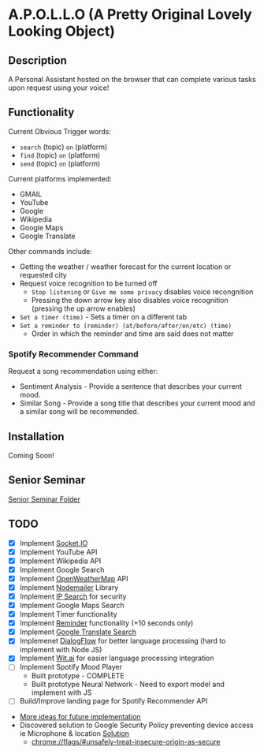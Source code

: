 # A.P.O.L.L.O (A Pretty Original Lovely Looking Object)

## Description

A Personal Assistant hosted on the browser that can complete various tasks upon request using your voice!

## Functionality

Current Obvious Trigger words:

* `search` (topic) `on` (platform)
* `find` (topic) `on` (platform)
* `send` (topic) `on` (platform)

Current platforms implemented:

* GMAIL
* YouTube
* Google
* Wikipedia
* Google Maps
* Google Translate

Other commands include:

* Getting the weather / weather forecast for the current location or requested city
* Request voice recognition to be turned off
  * `Stop listening` or `Give me some privacy` disables voice recongnition
  * Pressing the down arrow key also disables voice recognition (pressing the up arrow enables)
* `Set a timer (time)` - Sets a timer on a different tab
* `Set a reminder to (reminder) (at/before/after/on/etc) (time)`
  * Order in which the reminder and time are said does not matter

### Spotify Recommender Command

Request a song recommendation using either:

* Sentiment Analysis - Provide a sentence that describes your current mood.
* Similar Song - Provide a song title that describes your current mood and a similar song will be recommended.

## Installation

Coming Soon!

## Senior Seminar

[Senior Seminar Folder](senior-seminar/)

## TODO

* [x] Implement [Socket.IO](https://socket.io/)
* [x] Implement YouTube API
* [x] Implement Wikipedia API
* [x] Implement Google Search
* [X] Implement [OpenWeatherMap](https://openweathermap.org/) API
* [X] Implement [Nodemailer](https://nodemailer.com/about/) Library
* [X] Implement [IP Search](https://ipapi.co/) for security
* [X] Implement Google Maps Search
* [x] Implement Timer functionality
* [X] Implement [Reminder](https://bunkat.github.io/later/index.html) functionality (+10 seconds only)
* [X] Implement [Google Translate Search](https://developers.google.com/admin-sdk/directory/v1/languages)
* [X] Implemenet [DialogFlow](https://dialogflow.com/) for better language processing (hard to implement with Node JS)
* [X] Implement [Wit.ai](https://wit.ai/docs/quickstart) for easier language processing integration
* [ ] Implement Spotify Mood Player
  * Built prototype - COMPLETE
  * Built prototype Neural Network - Need to export model and implement with JS
* [ ] Build/Improve landing page for Spotify Recommender API

* [More ideas for future implementation](https://fossbytes.com/useful-google-assistant-voice-commands/)
* Discovered solution to Google Security Policy preventing device access ie Microphone & location [Solution](https://medium.com/@Carmichaelize/enabling-the-microphone-camera-in-chrome-for-local-unsecure-origins-9c90c3149339)
  * [chrome://flags/#unsafely-treat-insecure-origin-as-secure](chrome://flags/#unsafely-treat-insecure-origin-as-secure)
